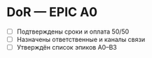 # DoR — EPIC A0
- [ ] Подтверждены сроки и оплата 50/50
- [ ] Назначены ответственные и каналы связи
- [ ] Утверждён список эпиков A0–B3